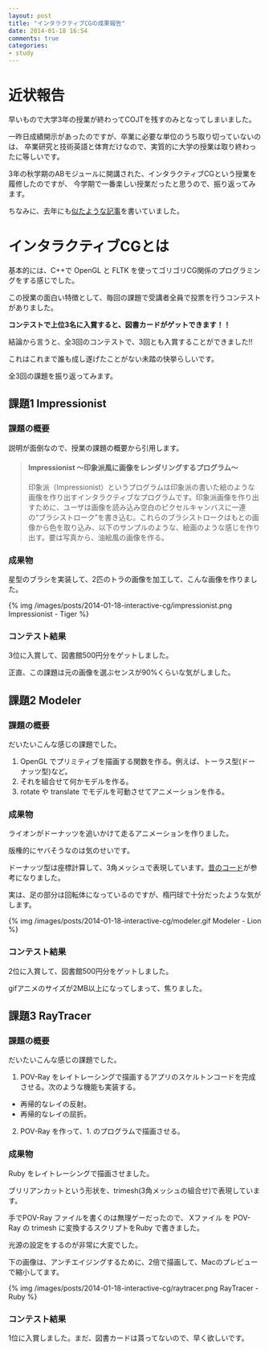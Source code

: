 ```yaml
---
layout: post
title: "インタラクティブCGの成果報告"
date: 2014-01-18 16:54
comments: true
categories: 
- study
---
```


# 近状報告

早いもので大学3年の授業が終わってCOJTを残すのみとなってしまいました。

一昨日成績開示があったのですが、卒業に必要な単位のうち取り切っていないのは、
卒業研究と技術英語と体育だけなので、実質的に大学の授業は取り終わったに等しいです。


3年の秋学期のABモジュールに開講された、インタラクティブCGという授業を履修したのですが、
今学期で一番楽しい授業だったと思うので、振り返ってみます。

ちなみに、去年にも[似たような記事](/blog/2013/03/12/computer-graphics/)を書いていました。

<!--more-->

# インタラクティブCGとは

基本的には、C++で OpenGL と FLTK を使ってゴリゴリCG関係のプログラミングをする感じでした。

この授業の面白い特徴として、毎回の課題で受講者全員で投票を行うコンテストがありました。

**コンテストで上位3名に入賞すると、図書カードがゲットできます！！**

結論から言うと、全3回のコンテストで、3回とも入賞することができました!!

これはこれまで誰も成し遂げたことがない未踏の快挙らしいです。

全3回の課題を振り返ってみます。


## 課題1 Impressionist

### 課題の概要

説明が面倒なので、授業の課題の概要から引用します。

> #### Impressionist ～印象派風に画像をレンダリングするプログラム～
>
> 印象派（Impressionist）というプログラムは印象派の書いた絵のような画像を作り出すインタラクティブなプログラムです。印象派画像を作り出すために、ユーザは画像を読み込み空白のピクセルキャンバスに一連の“ブラシストローク”を書き込む。これらのブラシストロークはもとの画像から色を取り込み、以下のサンプルのような、絵画のような感じを作り出す。要は写真から、油絵風の画像を作る。

### 成果物

星型のブラシを実装して、2匹のトラの画像を加工して、こんな画像を作りました。


{% img /images/posts/2014-01-18-interactive-cg/impressionist.png Impressionist - Tiger %}


### コンテスト結果

3位に入賞して、図書館500円分をゲットしました。

正直、この課題は元の画像を選ぶセンスが90%くらいな気がしました。


## 課題2 Modeler

### 課題の概要

だいたいこんな感じの課題でした。

1. OpenGL でプリミティブを描画する関数を作る。例えば、トーラス型(ドーナッツ型)など。
2. それを組合せて何かモデルを作る。
3. rotate や translate でモデルを可動させてアニメーションを作る。

### 成果物

ライオンがドーナッツを追いかけて走るアニメーションを作りました。

版権的にヤバそうなのは気のせいです。

ドーナッツ型は座標計算して、3角メッシュで表現しています。[昔のコード](http://gam0022.net/blog/2013/03/12/computer-graphics/)が参考になりました。

実は、足の部分は回転体になっているのですが、楕円球で十分だったような気がします。

{% img /images/posts/2014-01-18-interactive-cg/modeler.gif Modeler - Lion %}

### コンテスト結果

2位に入賞して、図書館500円分をゲットしました。

gifアニメのサイズが2MB以上になってしまって、焦りました。


## 課題3 RayTracer

### 課題の概要

だいたいこんな感じの課題でした。

1. POV-Ray をレイトレーシングで描画するアプリのスケルトンコードを完成させる。次のような機能も実装する。
  * 再帰的なレイの反射。
  * 再帰的なレイの屈折。
2. POV-Ray を作って、1. のプログラムで描画させる。

### 成果物

Ruby をレイトレーシングで描画させました。

ブリリアンカットという形状を、trimesh(3角メッシュの組合せ)で表現しています。

手でPOV-Ray ファイルを書くのは無理ゲーだったので、
Xファイル を POV-Ray の trimesh に変換するスクリプトをRuby で書きました。

光源の設定をするのが非常に大変でした。

下の画像は、アンチエイジングするために、2倍で描画して、Macのプレビューで縮小してます。

{% img /images/posts/2014-01-18-interactive-cg/raytracer.png RayTracer - Ruby %}

### コンテスト結果

1位に入賞しました。まだ、図書カードは貰ってないので、早く欲しいです。

